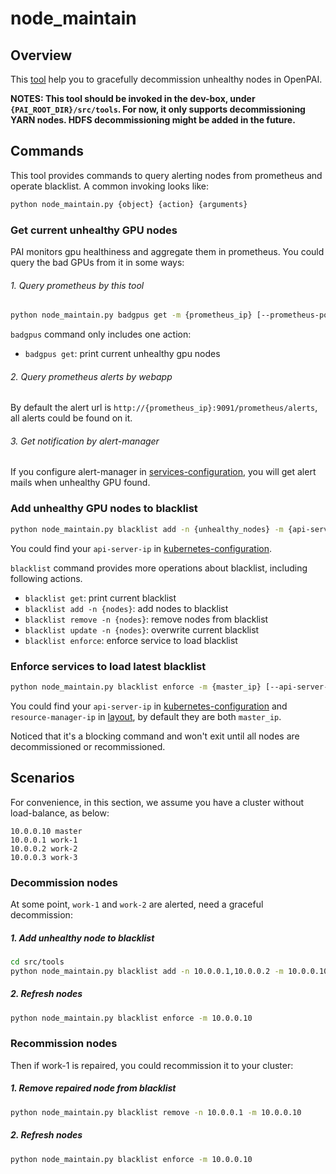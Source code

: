 # node_maintain

## Overview

This [tool](../../src/tools/node_maintain.py) help you to gracefully decommission unhealthy nodes in OpenPAI.

**NOTES: This tool should be invoked in the dev-box, under `{PAI_ROOT_DIR}/src/tools`. For now, it only supports decommissioning YARN nodes. HDFS decommissioning might be added in the future.**

## Commands

This tool provides commands to query alerting nodes from prometheus and operate blacklist. A common invoking looks like:

```bash
python node_maintain.py {object} {action} {arguments}
```

### Get current unhealthy GPU nodes

PAI monitors gpu healthiness and aggregate them in prometheus. You could query the bad GPUs from it in some ways:

###### 1. Query prometheus by this tool

```bash
python node_maintain.py badgpus get -m {prometheus_ip} [--prometheus-port {prometheus-port}]
```

`badgpus` command only includes one action:

* `badgpus get`: print current unhealthy gpu nodes

###### 2. Query prometheus alerts by webapp

By default the alert url is `http://{prometheus_ip}:9091/prometheus/alerts`, all alerts could be found on it.

###### 3. Get notification by alert-manager

If you configure alert-manager in [services-configuration](../../examples/cluster-configuration/services-configuration.yaml), you will get alert mails when unhealthy GPU found.

### Add unhealthy GPU nodes to blacklist

```bash
python node_maintain.py blacklist add -n {unhealthy_nodes} -m {api-server-ip}
```

You could find your `api-server-ip` in [kubernetes-configuration](../../examples/cluster-configuration/kubernetes-configuration.yaml).

`blacklist` command provides more operations about blacklist, including following actions.

* `blacklist get`: print current blacklist
* `blacklist add -n {nodes}`: add nodes to blacklist
* `blacklist remove -n {nodes}`: remove nodes from blacklist
* `blacklist update -n {nodes}`: overwrite current blacklist
* `blacklist enforce`: enforce service to load blacklist

### Enforce services to load latest blacklist

```bash
python node_maintain.py blacklist enforce -m {master_ip} [--api-server-ip api-server-ip] [--resource-manager-ip resource-manager-ip]
```

You could find your `api-server-ip` in [kubernetes-configuration](../../examples/cluster-configuration/kubernetes-configuration.yaml) and `resource-manager-ip` in [layout](../../examples/cluster-configuration/layout.yaml), by default they are both `master_ip`.

Noticed that it's a blocking command and won't exit until all nodes are decommissioned or recommissioned.

## Scenarios

For convenience, in this section, we assume you have a cluster without load-balance, as below:

    10.0.0.10 master
    10.0.0.1 work-1
    10.0.0.2 work-2
    10.0.0.3 work-3
    

### Decommission nodes

At some point, `work-1` and `work-2` are alerted, need a graceful decommission:

##### 1. Add unhealthy node to blacklist

```bash
cd src/tools
python node_maintain.py blacklist add -n 10.0.0.1,10.0.0.2 -m 10.0.0.10 
```

##### 2. Refresh nodes

```bash
python node_maintain.py blacklist enforce -m 10.0.0.10
```

### Recommission nodes

Then if work-1 is repaired, you could recommission it to your cluster:

##### 1. Remove repaired node from blacklist

```bash
python node_maintain.py blacklist remove -n 10.0.0.1 -m 10.0.0.10 
```

##### 2. Refresh nodes

```bash
python node_maintain.py blacklist enforce -m 10.0.0.10
```